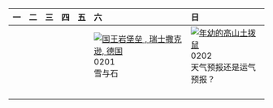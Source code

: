 | 一   | 二   | 三   | 四   | 五   | 六                                                                                                                                                                                                                                      | 日                                                                                                                                                                                       |
|:----|:----|:----|:----|:----|:---------------------------------------------------------------------------------------------------------------------------------------------------------------------------------------------------------------------------------------|:----------------------------------------------------------------------------------------------------------------------------------------------------------------------------------------|
|     |     |     |     |     | [![](https://www.bing.com/th?id=OHR.FestungKonigsteinElbsandsteingebirge_ZH-CN2192655745_320x240.jpg '国王岩堡垒 , 瑞士撒克逊, 德国')](https://www.bing.com/th?id=OHR.FestungKonigsteinElbsandsteingebirge_ZH-CN2192655745_UHD.jpg)<br>0201<br>雪与石 | [![](https://www.bing.com/th?id=OHR.AustriaMarmot_ZH-CN2303743586_320x240.jpg '年幼的高山土拨鼠')](https://www.bing.com/th?id=OHR.AustriaMarmot_ZH-CN2303743586_UHD.jpg)<br>0202<br>天气预报还是运气预报？ |
|     |     |     |     |     |                                                                                                                                                                                                                                        |                                                                                                                                                                                         |
|     |     |     |     |     |                                                                                                                                                                                                                                        |                                                                                                                                                                                         |
|     |     |     |     |     |                                                                                                                                                                                                                                        |                                                                                                                                                                                         |
|     |     |     |     |     |                                                                                                                                                                                                                                        |                                                                                                                                                                                         |